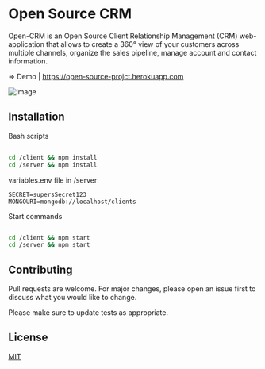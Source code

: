 
# Open Source CRM

Open-CRM is an Open Source Client Relationship Management (CRM) web-application that allows to create a 360° view of your customers across multiple channels, organize the sales pipeline, manage account and contact information.

⇒ Demo |  https://open-source-projct.herokuapp.com

![image](https://i.imgur.com/LBjznL9.png)


## Installation

Bash scripts 

```bash

cd /client && npm install 
cd /server && npm install

```
variables.env file  in /server
```
SECRET=supersSecret123
MONGOURI=mongodb://localhost/clients
```
Start commands

```bash

cd /client && npm start 
cd /server && npm start

```

## Contributing
Pull requests are welcome. For major changes, please open an issue first to discuss what you would like to change.

Please make sure to update tests as appropriate.

## License
[MIT](https://choosealicense.com/licenses/mit/)
